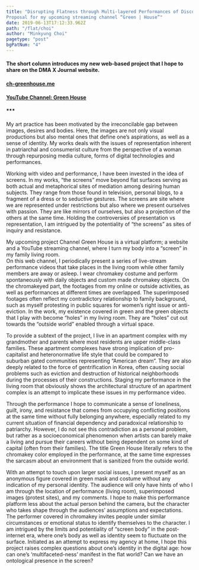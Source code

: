 ```yaml
---
title: "Disrupting Flatness through Multi-layered Performances of Discordance; 
Proposal for my upcoming streaming channel “Green | House”"
date: 2019-06-13T17:12:33.962Z
path: "/flat/choi"
author: "Minkyung Choi"
pagetype: "post"
bgPatNum: "4"
---
```


#### The short column introduces my new web-based project that I hope to share on the DMA X Journal website. 
#### [ch-greenhouse.me](https://www.youtube.com/channel/UCBEsR6zV5WvOCv0ym66C7Pg?view_as=subscriber) 
#### [YouTube Channel: Green House](https://www.youtube.com/channel/UCBEsR6zV5WvOCv0ym66C7Pg?view_as=subscriber)

#### ***

My art practice has been motivated by the irreconcilable gap between images, desires and bodies. Here, the images are not only visual productions but also mental ones that define one’s aspirations, as well as a sense of identity. My works deals with the issues of representation inherent in patriarchal and consumerist culture from the perspective of a woman through repurposing media culture, forms of digital technologies and performances. 

Working with video and performance, I have been invested in the idea of screens. In my works, “the screens” move beyond flat surfaces serving as both actual and metaphorical sites of mediation among desiring human subjects. They range from those found in television, personal blogs, to a fragment of a dress or to seductive gestures. The screens are site where we are represented under restrictions but also where we present ourselves with passion. They are like mirrors of ourselves, but also a projection of the others at the same time. Holding the controversies of presentation vs representation, I am intrigued by the potentiality of “the screens” as sites of inquiry and resistance.  

My upcoming project Channel Green House is a virtual platform; a website and a YouTube streaming channel, where I turn my body into a “screen” in my family living room.  
On this web channel, I periodically present a series of live-stream performance videos that take places in the living room while other family members are away or asleep. I wear chromakey costume and perform spontaneously with daily objects and custom made chromakey objects. On the chromakeyed part, the footages from my online or outside activities, as well as performances at different times are overlapped. The superimposed footages often reflect my contradictory relationship to family background, such as myself protesting in public squares for women’s right issue or anti-eviction. In the work, my existence covered in green and the green objects that I play with become “holes” in my living room. They are “holes” cut out towards the “outside world” enabled through a virtual space.  

 To provide a subtext of the project, I live in an apartment complex with my grandmother and parents where most residents are upper middle-class families. These apartment complexes have strong implication of pro-capitalist and heteronormative life style that could be compared to suburban gated communities representing “American dream”. They are also deeply related to the force of gentrification in Korea, often causing social problems such as eviction and destruction of historical neighborhoods during the processes of their constructions. Staging my performance in the living room that obviously shows the architectural structure of an apartment complex is an attempt to implicate these issues in my performance video. 

Through the performance I hope to communicate a sense of loneliness, guilt, irony, and resistance that comes from occupying conflicting positions at the same time without fully belonging anywhere, especially related to my current situation of financial dependency and paradoxical relationship to patriarchy. However, I do not see this contradiction as a personal problem, but rather as a socioeconomical phenomenon when artists can barely make a living and pursue their careers without being dependent on some kind of capital (often from their families). The title Green House literally refers to the chromakey color employed in the performance, at the same time expresses the sarcasm about an environment that is sanitized from the outside world.  
 
With an attempt to touch upon larger social issues, I present myself as an anonymous figure covered in green mask and costume without any indication of my personal identity. The audience will only have hints of who I am through the location of performance (living room), superimposed images (protest sites), and my comments. I hope to make this performance platform less about the actual person behind the camera, but the character who takes shape through the audiences’ assumptions and expectations. The performer covered in chromakey invites people under similar circumstances or emotional status to identify themselves to the character. I am intrigued by the limits and potentiality of “screen body” in the post-internet era, where one’s body as well as identity seem to fluctuate on the surface. Initiated as an attempt to express my agency at home, I hope this project raises complex questions about one’s identity in the digital age: how can one’s ‘multifaceted-ness’ manifest in the flat world? Can we have an ontological presence in the screen?  

